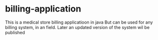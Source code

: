 # billing-application
This is a medical store billing applicatioon in java
But can be used for any billing system, in an field.
Later an updated version of the system wil be published
